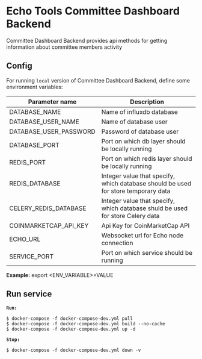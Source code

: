 # Echo Tools Committee Dashboard Backend
Committee Dashboard Backend provides api methods for getting information about committee members activity

## Config
For running `local` version of Committee Dashboard Backend, define some environment variables:

**Parameter name** | **Description**
--- | ---
DATABASE_NAME | Name of influxdb database
DATABASE_USER_NAME | Name of database user
DATABASE_USER_PASSWORD | Password of database user
DATABASE_PORT | Port on which db layer should be locally running
REDIS_PORT | Port on which redis layer should be locally running
REDIS_DATABASE | Integer value that specify, which database should be used for store temporary data
CELERY_REDIS_DATABASE | Integer value that specify, which database shuld be used for store Celery data
COINMARKETCAP_API_KEY | Api Key for CoinMarketCap API
ECHO_URL | Websocket url for Echo node connection
SERVICE_PORT | Port on which service should be running

**Example:** export <ENV_VARIABLE>=VALUE

## Run service
**`Run:`**

	$ docker-compose -f docker-compose-dev.yml pull
	$ docker-compose -f docker-compose-dev.yml build --no-cache
	$ docker-compose -f docker-compose-dev.yml up -d

**`Stop:`**

	$ docker-compose -f docker-compose-dev.yml down -v